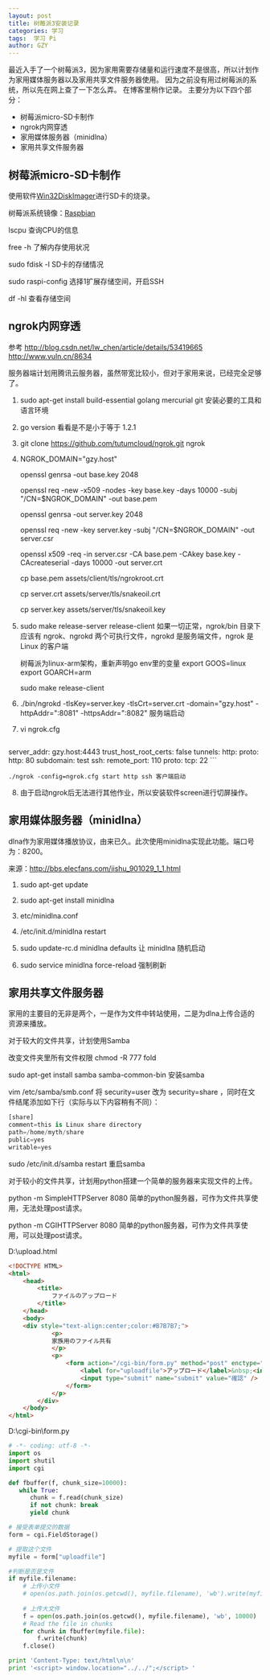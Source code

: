 ```yaml
---
layout: post
title: 树莓派3安装记录
categories: 学习
tags:  学习 Pi
author: GZY
---
```

最近入手了一个树莓派3，因为家用需要存储量和运行速度不是很高，所以计划作为家用媒体服务器以及家用共享文件服务器使用。
因为之前没有用过树莓派的系统，所以先在网上查了一下怎么弄。
在博客里稍作记录。
主要分为以下四个部分：

* 树莓派micro-SD卡制作
* ngrok内网穿透
* 家用媒体服务器（minidlna）
* 家用共享文件服务器





## 树莓派micro-SD卡制作


使用软件<a href="http://sourceforge.net/projects/win32diskimager/" target="_blank">Win32DiskImager</a>进行SD卡的烧录。

树莓派系统镜像：<a href="https://www.raspberrypi.org/downloads/raspbian/" target="_blank">Raspbian</a>

lscpu 查询CPU的信息

free -h 了解内存使用状况

sudo fdisk -l SD卡的存储情况

sudo raspi-config 选择1扩展存储空间，开启SSH

df -hl 查看存储空间


## ngrok内网穿透


参考 http://blog.csdn.net/lw_chen/article/details/53419665 http://www.vuln.cn/8634

服务器端计划用腾讯云服务器，虽然带宽比较小，但对于家用来说，已经完全足够了。

1. sudo apt-get install build-essential golang mercurial git 安装必要的工具和语言环境

2. go version 看看是不是小于等于 1.2.1

3. git clone https://github.com/tutumcloud/ngrok.git ngrok

4. NGROK_DOMAIN="gzy.host"

    openssl genrsa -out base.key 2048

    openssl req -new -x509 -nodes -key base.key -days 10000 -subj "/CN=$NGROK_DOMAIN" -out base.pem

    openssl genrsa -out server.key 2048

    openssl req -new -key server.key -subj "/CN=$NGROK_DOMAIN" -out server.csr

    openssl x509 -req -in server.csr -CA base.pem -CAkey base.key -CAcreateserial -days 10000 -out server.crt

    cp base.pem assets/client/tls/ngrokroot.crt

    cp server.crt assets/server/tls/snakeoil.crt

    cp server.key assets/server/tls/snakeoil.key


5. sudo make release-server release-client 如果一切正常，ngrok/bin 目录下应该有 ngrok、ngrokd 两个可执行文件，ngrokd 是服务端文件，ngrok 是 Linux 的客户端

    树莓派为linux-arm架构，重新声明go env里的变量 export GOOS=linux export GOARCH=arm

    sudo make release-client

6. ./bin/ngrokd -tlsKey=server.key -tlsCrt=server.crt -domain="gzy.host" -httpAddr=":8081" -httpsAddr=":8082" 服务端启动

7. vi ngrok.cfg

    ```html
server_addr: gzy.host:4443
trust_host_root_certs: false
tunnels:
    http:
        proto:
            http: 80
        subdomain: test
    ssh:
        remote_port: 110
        proto:
            tcp: 22
    ```

    ./ngrok -config=ngrok.cfg start http ssh 客户端启动

8. 由于启动ngrok后无法进行其他作业，所以安装软件screen进行切屏操作。


## 家用媒体服务器（minidlna）


dlna作为家用媒体播放协议，由来已久。此次使用minidlna实现此功能。端口号为：8200。

来源：http://bbs.elecfans.com/jishu_901029_1_1.html

1. sudo apt-get update

2. sudo apt-get install minidlna

3. etc/minidlna.conf

4. /etc/init.d/minidlna restart

5. sudo update-rc.d minidlna defaults 让 minidlna 随机启动

6. sudo service minidlna force-reload 强制刷新


## 家用共享文件服务器


家用的主要目的无非是两个，一是作为文件中转站使用，二是为dlna上传合适的资源来播放。

对于较大的文件共享，计划使用Samba

改变文件夹里所有文件权限 chmod -R 777 fold

sudo apt-get install samba samba-common-bin 安装samba

vim /etc/samba/smb.conf 将 security=user 改为 security=share ，同时在文件结尾添加如下行（实际与以下内容稍有不同）：
```python
[share]
comment=this is Linux share directory
path=/home/myth/share
public=yes
writable=yes
```

sudo /etc/init.d/samba restart 重启samba


对于较小的文件共享，计划用python搭建一个简单的服务器来实现文件的上传。

python -m SimpleHTTPServer 8080 简单的python服务器，可作为文件共享使用，无法处理post请求。

python -m CGIHTTPServer 8080 简单的python服务器，可作为文件共享使用，可以处理post请求。

D:\upload.html
```html
<!DOCTYPE HTML>
<html>
	<head>
		<title>
			ファイルのアップロード
		</title>
	</head>
	<body>
	<div style="text-align:center;color:#B7B7B7;">
			<p>
			家族用のファイル共有
			</p>
			<p>
				<form action="/cgi-bin/form.py" method="post" enctype="multipart/form-data">
					<label for="uploadfile">アップロード</label>&nbsp;<input type="file" name="uploadfile" id="uploadfile" /><br /><br />
					<input type="submit" name="submit" value="確認" />
				</form>
			</p>
		</div>
	</body>
</html>
```

D:\cgi-bin\form.py
```python
# -*- coding: utf-8 -*-
import os
import shutil
import cgi

def fbuffer(f, chunk_size=10000):
   while True:
      chunk = f.read(chunk_size)
      if not chunk: break
      yield chunk

# 接受表单提交的数据 
form = cgi.FieldStorage() 

# 提取这个文件
myfile = form["uploadfile"]

#判断是否是文件
if myfile.filename:
	# 上传小文件
    # open(os.path.join(os.getcwd(), myfile.filename), 'wb').write(myfile.file.read())
    
    # 上传大文件
    f = open(os.path.join(os.getcwd(), myfile.filename), 'wb', 10000)
    # Read the file in chunks
    for chunk in fbuffer(myfile.file):
        f.write(chunk)
    f.close()

print 'Content-Type: text/html\n\n' 
print '<script> window.location="../../";</script> '
```

<script type="text/javascript">
  var urlPath = window.location.pathname;
  if(urlPath != "/"){
    console.log("感谢您访问本网站，期待您的下次访问!");
  }
</script>